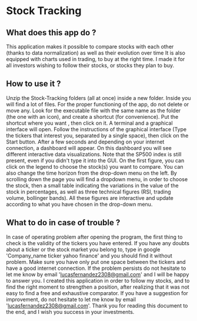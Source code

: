 # Stock Tracking

## What does this app do ?

This application makes it possible to compare stocks with each other (thanks to data normalization) as well as their evolution over time 
It is also equipped with charts used in trading, to buy at the right time. I made it for all investors wishing to follow their stocks, or stocks they plan to buy.

## How to use it ?

Unzip the Stock-Tracking folders (all at once) inside a new folder. Inside you will find a lot of files. For the proper functioning of the app, do not delete or move any. Look for the executable file with the same name as the folder (the one with an icon), and create a shortcut (for convenience). Put the shortcut where you want , then click on it. A terminal and a graphical interface will open. Follow the instructions of the graphical interface (Type the tickers that interest you, separated by a single space), then click on the Start button. After a few seconds and depending on your internet connection, a dashboard will appear. On this dashboard you will see different interactive data visualizations. Note that the SP500 index is still present, even if you didn't type it into the GUI. On the first figure, you can click on the legend to choose the stock(s) you want to compare. You can also change the time horizon from the drop-down menu on the left. By scrolling down the page you will find a dropdown menu, in order to choose the stock, then a small table indicating the variations in the value of the stock in percentages, as well as three technical figures (RSI, trading volume, bollinger bands). All these figures are interactive and update according to what you have chosen in the drop-down menu.

## What to do in case of trouble ?

In case of operating problem after opening the program, the first thing to check is the validity of the tickers you have entered. If you have any doubts about a ticker or the stock market you belong to, type in google 'Company_name ticker yahoo finance' and you should find it without problem. Make sure you have only put one space between the tickers and have a good internet connection. If the problem persists do not hesitate to let me know by email 'lucasfernandez2308@gmail.com' and I will be happy to answer you.
I created this application in order to follow my stocks, and to find the right moment to strengthen a position, after realizing that it was not easy to find a free and exhaustive comparator. If you have a suggestion for improvement, do not hesitate to let me know by email 'lucasfernandez2308@gmail.com'. Thank you for reading this document to the end, and I wish you success in your investments.
